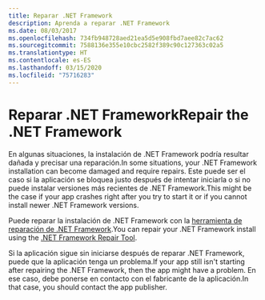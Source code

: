 ```yaml
---
title: Reparar .NET Framework
description: Aprenda a reparar .NET Framework
ms.date: 08/03/2017
ms.openlocfilehash: 734fb948728aed21ea5d5e908fbd7aee82c7ac62
ms.sourcegitcommit: 7588136e355e10cbc2582f389c90c127363c02a5
ms.translationtype: HT
ms.contentlocale: es-ES
ms.lasthandoff: 03/15/2020
ms.locfileid: "75716283"
---
```

# <a name="repair-the-net-framework"></a><span data-ttu-id="34ab9-103">Reparar .NET Framework</span><span class="sxs-lookup"><span data-stu-id="34ab9-103">Repair the .NET Framework</span></span>

<span data-ttu-id="34ab9-104">En algunas situaciones, la instalación de .NET Framework podría resultar dañada y precisar una reparación.</span><span class="sxs-lookup"><span data-stu-id="34ab9-104">In some situations, your .NET Framework installation can become damaged and require repairs.</span></span> <span data-ttu-id="34ab9-105">Este puede ser el caso si la aplicación se bloquea justo después de intentar iniciarla o si no puede instalar versiones más recientes de .NET Framework.</span><span class="sxs-lookup"><span data-stu-id="34ab9-105">This might be the case if your app crashes right after you try to start it or if you cannot install newer .NET Framework versions.</span></span>

<span data-ttu-id="34ab9-106">Puede reparar la instalación de .NET Framework con la [herramienta de reparación de .NET Framework](https://download.microsoft.com/download/2/B/D/2BDE5459-2225-48B8-830C-AE19CAF038F1/NetFxRepairTool.exe).</span><span class="sxs-lookup"><span data-stu-id="34ab9-106">You can repair your .NET Framework install using the [.NET Framework Repair Tool](https://download.microsoft.com/download/2/B/D/2BDE5459-2225-48B8-830C-AE19CAF038F1/NetFxRepairTool.exe).</span></span>

<span data-ttu-id="34ab9-107">Si la aplicación sigue sin iniciarse después de reparar .NET Framework, puede que la aplicación tenga un problema.</span><span class="sxs-lookup"><span data-stu-id="34ab9-107">If your app still isn't starting after repairing the .NET Framework, then the app might have a problem.</span></span> <span data-ttu-id="34ab9-108">En ese caso, debe ponerse en contacto con el fabricante de la aplicación.</span><span class="sxs-lookup"><span data-stu-id="34ab9-108">In that case, you should contact the app publisher.</span></span>
